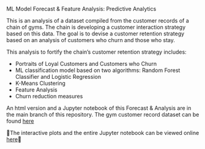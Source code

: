 ML Model Forecast & Feature Analysis: Predictive Analytics

This is an analysis of a dataset compiled from the customer records of a chain of gyms. The chain is developing a customer interaction strategy based on this data. The goal is to devise a customer retention strategy based on an analysis of customers who churn and those who stay.

This analysis to fortify the chain’s customer retention strategy includes:
* Portraits of Loyal Customers and Customers who Churn 
* ML classification model based on two algorithms: Random Forest Classifier and Logistic Regression 
* K-Means Clustering
* Feature Analysis
* Churn reduction measures 

An html version and a Jupyter notebook of this Forecast & Analysis are in the main branch of this repository. The gym customer record dataset can be found [here](https://github.com/daiichigo/Analytics/blob/main/datasets/gym_churn_us.csv)

💫The interactive plots and the entire Jupyter notebook can be viewed online [here](https://nbviewer.jupyter.org/github/daiichigo/Analytics/blob/main/ML_Forecast_Predictive_Analytics_.ipynb)💫
